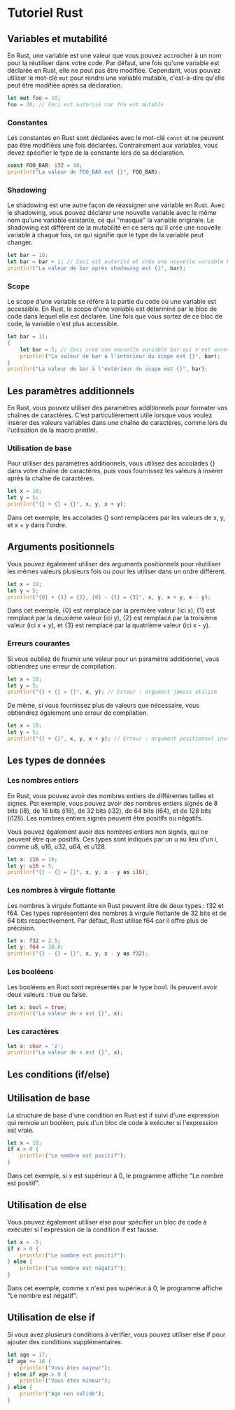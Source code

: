 # Tutoriel Rust

## Variables et mutabilité

En Rust, une variable est une valeur que vous pouvez accrocher à un nom pour la réutiliser dans votre code. Par défaut, une fois qu'une variable est déclarée en Rust, elle ne peut pas être modifiée. Cependant, vous pouvez utiliser le mot-clé `mut` pour rendre une variable mutable, c'est-à-dire qu'elle peut être modifiée après sa déclaration.

```rust
let mut foo = 10;
foo = 20; // Ceci est autorisé car foo est mutable
```

### Constantes

Les constantes en Rust sont déclarées avec le mot-clé `const` et ne peuvent pas être modifiées une fois déclarées. Contrairement aux variables, vous devez spécifier le type de la constante lors de sa déclaration.

```rust
const FOO_BAR: i32 = 10;
println!("La valeur de FOO_BAR est {}", FOO_BAR);
```

### Shadowing

Le shadowing est une autre façon de réassigner une variable en Rust. Avec le shadowing, vous pouvez déclarer une nouvelle variable avec le même nom qu'une variable existante, ce qui "masque" la variable originale. Le shadowing est différent de la mutabilité en ce sens qu'il crée une nouvelle variable à chaque fois, ce qui signifie que le type de la variable peut changer.

```rust
let bar = 10;
let bar = bar + 1; // Ceci est autorisé et crée une nouvelle variable bar
println!("La valeur de bar après shadowing est {}", bar);
```

### Scope

Le scope d'une variable se réfère à la partie du code où une variable est accessible. En Rust, le scope d'une variable est déterminé par le bloc de code dans lequel elle est déclarée. Une fois que vous sortez de ce bloc de code, la variable n'est plus accessible.

```rust
let bar = 11;
{
    let bar = 5; // Ceci crée une nouvelle variable bar qui n'est accessible qu'à l'intérieur de ce bloc de code
    println!("La valeur de bar à l'intérieur du scope est {}", bar);
}
println!("La valeur de bar à l'extérieur du scope est {}", bar);
```

## Les paramètres additionnels

En Rust, vous pouvez utiliser des paramètres additionnels pour formater vos chaînes de caractères. C'est particulièrement utile lorsque vous voulez insérer des valeurs variables dans une chaîne de caractères, comme lors de l'utilisation de la macro println!.

### Utilisation de base

Pour utiliser des paramètres additionnels, vous utilisez des accolades {} dans votre chaîne de caractères, puis vous fournissez les valeurs à insérer après la chaîne de caractères.

```rust
let x = 10;
let y = 5;
println!("{} + {} = {}", x, y, x + y);
```

Dans cet exemple, les accolades {} sont remplacées par les valeurs de x, y, et x + y dans l'ordre.

## Arguments positionnels

Vous pouvez également utiliser des arguments positionnels pour réutiliser les mêmes valeurs plusieurs fois ou pour les utiliser dans un ordre différent.

```rust
let x = 10;
let y = 5;
println!("{0} + {1} = {2}, {0} - {1} = {3}", x, y, x + y, x - y);
```

Dans cet exemple, {0} est remplacé par la première valeur (ici x), {1} est remplacé par la deuxième valeur (ici y), {2} est remplacé par la troisième valeur (ici x + y), et {3} est remplacé par la quatrième valeur (ici x - y).

### Erreurs courantes

Si vous oubliez de fournir une valeur pour un paramètre additionnel, vous obtiendrez une erreur de compilation.

```rust
let x = 10;
let y = 5;
println!("{} + {} = {}", x, y); // Erreur : argument jamais utilisé
```

De même, si vous fournissez plus de valeurs que nécessaire, vous obtiendrez également une erreur de compilation.

```rust
let x = 10;
let y = 5;
println!("{} + {}", x, y, x + y); // Erreur : argument positionnel inutilisé
```

## Les types de données

### Les nombres entiers

En Rust, vous pouvez avoir des nombres entiers de différentes tailles et signes. Par exemple, vous pouvez avoir des nombres entiers signés de 8 bits (i8), de 16 bits (i16), de 32 bits (i32), de 64 bits (i64), et de 128 bits (i128). Les nombres entiers signés peuvent être positifs ou négatifs.

Vous pouvez également avoir des nombres entiers non signés, qui ne peuvent être que positifs. Ces types sont indiqués par un u au lieu d'un i, comme u8, u16, u32, u64, et u128.

```rust
let x: i16 = 10;
let y: u16 = 5;
println!("{} - {} = {}", x, y, x - y as i16);
```

### Les nombres à virgule flottante

Les nombres à virgule flottante en Rust peuvent être de deux types : f32 et f64. Ces types représentent des nombres à virgule flottante de 32 bits et de 64 bits respectivement. Par défaut, Rust utilise f64 car il offre plus de précision.

```rust
let x: f32 = 2.5;
let y: f64 = 10.0;
println!("{} - {} = {}", x, y, x - y as f32);
```

### Les booléens

Les booléens en Rust sont représentés par le type bool. Ils peuvent avoir deux valeurs : true ou false.

```rust
let x: bool = true;
println!("La valeur de x est {}", x);
```

### Les caractères

```rust
let x: char = 'z';
println!("La valeur de x est {}", x);
```

## Les conditions (if/else)

## Utilisation de base

La structure de base d'une condition en Rust est if suivi d'une expression qui renvoie un booléen, puis d'un bloc de code à exécuter si l'expression est vraie.

```rust
let x = 10;
if x > 0 {
    println!("Le nombre est positif");
}
```

Dans cet exemple, si x est supérieur à 0, le programme affiche "Le nombre est positif".

## Utilisation de else

Vous pouvez également utiliser else pour spécifier un bloc de code à exécuter si l'expression de la condition if est fausse.

```rust
let x = -5;
if x > 0 {
    println!("Le nombre est positif");
} else {
    println!("Le nombre est négatif");
}

```

Dans cet exemple, comme x n'est pas supérieur à 0, le programme affiche "Le nombre est négatif".

## Utilisation de else if

Si vous avez plusieurs conditions à vérifier, vous pouvez utiliser else if pour ajouter des conditions supplémentaires.

```rust
let age = 17;
if age >= 18 {
    println!("Vous êtes majeur");
} else if age > 0 {
    println!("Vous êtes mineur");
} else {
    println!("Age non valide");
}
```

```rust

```
